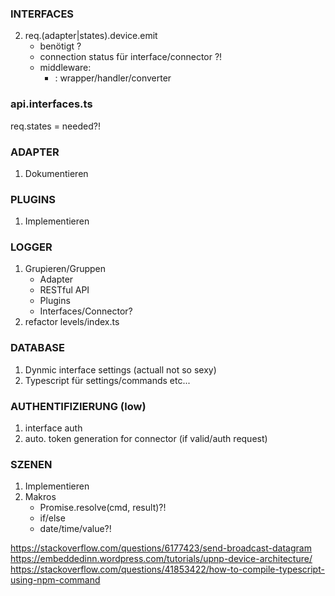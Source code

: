 
### INTERFACES
2) req.(adapter|states).device.emit
   - benötigt ?
   - connection status für interface/connector ?!
   - middleware:
     - :<event> wrapper/handler/converter

### api.interfaces.ts
req.states = needed?!


### ADAPTER
1) Dokumentieren


### PLUGINS
1) Implementieren


### LOGGER
1) Grupieren/Gruppen
   - Adapter
   - RESTful API
   - Plugins
   - Interfaces/Connector?
2) refactor levels/index.ts


### DATABASE
1) Dynmic interface settings (actuall not so sexy)
2) Typescript für settings/commands etc...


### AUTHENTIFIZIERUNG (low)
1) interface auth
2) auto. token generation for connector (if valid/auth request)



### SZENEN
1) Implementieren
2) Makros
   - Promise.resolve(cmd, result)?!
   - if/else
   - date/time/value?!


https://stackoverflow.com/questions/6177423/send-broadcast-datagram
https://embeddedinn.wordpress.com/tutorials/upnp-device-architecture/
https://stackoverflow.com/questions/41853422/how-to-compile-typescript-using-npm-command